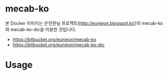 # mecab-ko

본 Docker 이미지는 은전한닢 프로젝트(http://eunjeon.blogspot.kr/)의 mecab-ko와 mecab-ko-dic을 이용한 것입니다.

- https://bitbucket.org/eunjeon/mecab-ko
- https://bitbucket.org/eunjeon/mecab-ko-dic

# Usage
